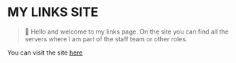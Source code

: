 # MY LINKS SITE
 > 🔗 Hello and welcome to my links page.
On the site you can find all the servers where I am part of the staff team or other roles.

You can visit the site [here](https://mylinks.chrilsite.com/)
